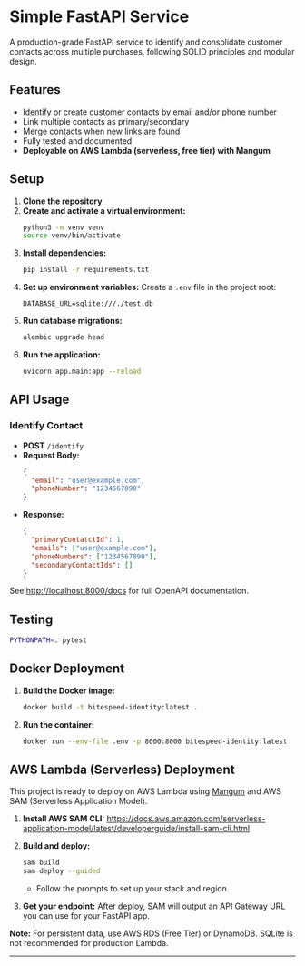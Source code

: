 # Simple FastAPI Service

A production-grade FastAPI service to identify and consolidate customer contacts across multiple purchases, following SOLID principles and modular design.

## Features
- Identify or create customer contacts by email and/or phone number
- Link multiple contacts as primary/secondary
- Merge contacts when new links are found
- Fully tested and documented
- **Deployable on AWS Lambda (serverless, free tier) with Mangum**

## Setup

1. **Clone the repository**
2. **Create and activate a virtual environment:**
   ```bash
   python3 -m venv venv
   source venv/bin/activate
   ```
3. **Install dependencies:**
   ```bash
   pip install -r requirements.txt
   ```
4. **Set up environment variables:**
   Create a `.env` file in the project root:
   ```
   DATABASE_URL=sqlite:///./test.db
   ```
5. **Run database migrations:**
   ```bash
   alembic upgrade head
   ```
6. **Run the application:**
   ```bash
   uvicorn app.main:app --reload
   ```

## API Usage

### Identify Contact
- **POST** `/identify`
- **Request Body:**
  ```json
  {
    "email": "user@example.com",
    "phoneNumber": "1234567890"
  }
  ```
- **Response:**
  ```json
  {
    "primaryContatctId": 1,
    "emails": ["user@example.com"],
    "phoneNumbers": ["1234567890"],
    "secondaryContactIds": []
  }
  ```

See [http://localhost:8000/docs](http://localhost:8000/docs) for full OpenAPI documentation.

## Testing

```bash
PYTHONPATH=. pytest
```

## Docker Deployment

1. **Build the Docker image:**
   ```bash
   docker build -t bitespeed-identity:latest .
   ```
2. **Run the container:**
   ```bash
   docker run --env-file .env -p 8000:8000 bitespeed-identity:latest
   ```

## AWS Lambda (Serverless) Deployment

This project is ready to deploy on AWS Lambda using [Mangum](https://github.com/jordaneremieff/mangum) and AWS SAM (Serverless Application Model).

1. **Install AWS SAM CLI:**
   https://docs.aws.amazon.com/serverless-application-model/latest/developerguide/install-sam-cli.html

2. **Build and deploy:**
   ```bash
   sam build
   sam deploy --guided
   ```
   - Follow the prompts to set up your stack and region.

3. **Get your endpoint:**
   After deploy, SAM will output an API Gateway URL you can use for your FastAPI app.

**Note:** For persistent data, use AWS RDS (Free Tier) or DynamoDB. SQLite is not recommended for production Lambda.

--- 